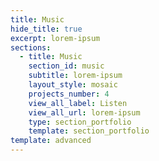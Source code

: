 ```yaml
---
title: Music
hide_title: true
excerpt: lorem-ipsum
sections:
  - title: Music
    section_id: music
    subtitle: lorem-ipsum
    layout_style: mosaic
    projects_number: 4
    view_all_label: Listen
    view_all_url: lorem-ipsum
    type: section_portfolio
    template: section_portfolio
template: advanced
---
```

